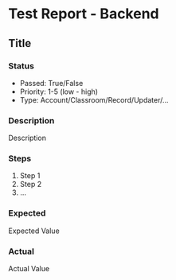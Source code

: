 # Test Report - Backend

## Title

### Status

* Passed: True/False
* Priority: 1-5 (low - high)
* Type: Account/Classroom/Record/Updater/...

### Description

Description

### Steps

1. Step 1
2. Step 2
3. ...

### Expected

Expected Value

### Actual

Actual Value